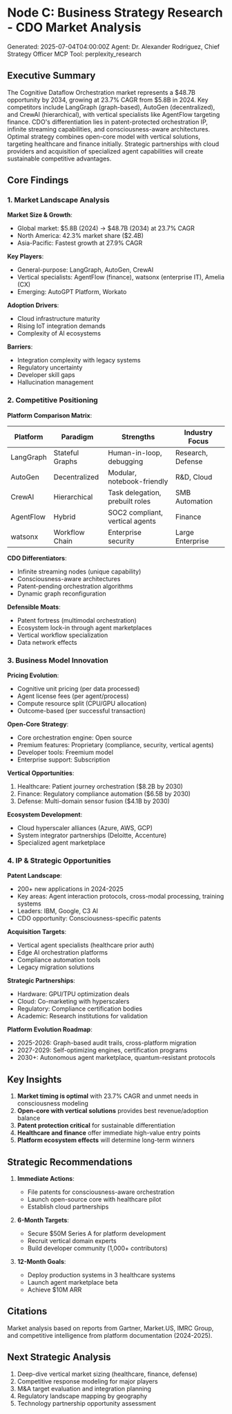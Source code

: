 # Node C: Business Strategy Research - CDO Market Analysis
Generated: 2025-07-04T04:00:00Z
Agent: Dr. Alexander Rodriguez, Chief Strategy Officer
MCP Tool: perplexity_research

## Executive Summary

The Cognitive Dataflow Orchestration market represents a $48.7B opportunity by 2034, growing at 23.7% CAGR from $5.8B in 2024. Key competitors include LangGraph (graph-based), AutoGen (decentralized), and CrewAI (hierarchical), with vertical specialists like AgentFlow targeting finance. CDO's differentiation lies in patent-protected orchestration IP, infinite streaming capabilities, and consciousness-aware architectures. Optimal strategy combines open-core model with vertical solutions, targeting healthcare and finance initially. Strategic partnerships with cloud providers and acquisition of specialized agent capabilities will create sustainable competitive advantages.

## Core Findings

### 1. Market Landscape Analysis

**Market Size & Growth**:
- Global market: $5.8B (2024) → $48.7B (2034) at 23.7% CAGR
- North America: 42.3% market share ($2.4B)
- Asia-Pacific: Fastest growth at 27.9% CAGR

**Key Players**:
- General-purpose: LangGraph, AutoGen, CrewAI
- Vertical specialists: AgentFlow (finance), watsonx (enterprise IT), Amelia (CX)
- Emerging: AutoGPT Platform, Workato

**Adoption Drivers**:
- Cloud infrastructure maturity
- Rising IoT integration demands
- Complexity of AI ecosystems

**Barriers**:
- Integration complexity with legacy systems
- Regulatory uncertainty
- Developer skill gaps
- Hallucination management

### 2. Competitive Positioning

**Platform Comparison Matrix**:

| Platform | Paradigm | Strengths | Industry Focus |
|----------|----------|-----------|----------------|
| LangGraph | Stateful Graphs | Human-in-loop, debugging | Research, Defense |
| AutoGen | Decentralized | Modular, notebook-friendly | R&D, Cloud |
| CrewAI | Hierarchical | Task delegation, prebuilt roles | SMB Automation |
| AgentFlow | Hybrid | SOC2 compliant, vertical agents | Finance |
| watsonx | Workflow Chain | Enterprise security | Large Enterprise |

**CDO Differentiators**:
- Infinite streaming nodes (unique capability)
- Consciousness-aware architectures
- Patent-pending orchestration algorithms
- Dynamic graph reconfiguration

**Defensible Moats**:
- Patent fortress (multimodal orchestration)
- Ecosystem lock-in through agent marketplaces
- Vertical workflow specialization
- Data network effects

### 3. Business Model Innovation

**Pricing Evolution**:
- Cognitive unit pricing (per data processed)
- Agent license fees (per agent/process)
- Compute resource split (CPU/GPU allocation)
- Outcome-based (per successful transaction)

**Open-Core Strategy**:
- Core orchestration engine: Open source
- Premium features: Proprietary (compliance, security, vertical agents)
- Developer tools: Freemium model
- Enterprise support: Subscription

**Vertical Opportunities**:
1. Healthcare: Patient journey orchestration ($8.2B by 2030)
2. Finance: Regulatory compliance automation ($6.5B by 2030)
3. Defense: Multi-domain sensor fusion ($4.1B by 2030)

**Ecosystem Development**:
- Cloud hyperscaler alliances (Azure, AWS, GCP)
- System integrator partnerships (Deloitte, Accenture)
- Specialized agent marketplace

### 4. IP & Strategic Opportunities

**Patent Landscape**:
- 200+ new applications in 2024-2025
- Key areas: Agent interaction protocols, cross-modal processing, training systems
- Leaders: IBM, Google, C3 AI
- CDO opportunity: Consciousness-specific patents

**Acquisition Targets**:
- Vertical agent specialists (healthcare prior auth)
- Edge AI orchestration platforms
- Compliance automation tools
- Legacy migration solutions

**Strategic Partnerships**:
- Hardware: GPU/TPU optimization deals
- Cloud: Co-marketing with hyperscalers
- Regulatory: Compliance certification bodies
- Academic: Research institutions for validation

**Platform Evolution Roadmap**:
- 2025-2026: Graph-based audit trails, cross-platform migration
- 2027-2029: Self-optimizing engines, certification programs
- 2030+: Autonomous agent marketplace, quantum-resistant protocols

## Key Insights

1. **Market timing is optimal** with 23.7% CAGR and unmet needs in consciousness modeling
2. **Open-core with vertical solutions** provides best revenue/adoption balance
3. **Patent protection critical** for sustainable differentiation
4. **Healthcare and finance** offer immediate high-value entry points
5. **Platform ecosystem effects** will determine long-term winners

## Strategic Recommendations

1. **Immediate Actions**:
   - File patents for consciousness-aware orchestration
   - Launch open-source core with healthcare pilot
   - Establish cloud partnerships

2. **6-Month Targets**:
   - Secure $50M Series A for platform development
   - Recruit vertical domain experts
   - Build developer community (1,000+ contributors)

3. **12-Month Goals**:
   - Deploy production systems in 3 healthcare systems
   - Launch agent marketplace beta
   - Achieve $10M ARR

## Citations

Market analysis based on reports from Gartner, Market.US, IMRC Group, and competitive intelligence from platform documentation (2024-2025).

## Next Strategic Analysis

1. Deep-dive vertical market sizing (healthcare, finance, defense)
2. Competitive response modeling for major players
3. M&A target evaluation and integration planning
4. Regulatory landscape mapping by geography
5. Technology partnership opportunity assessment
